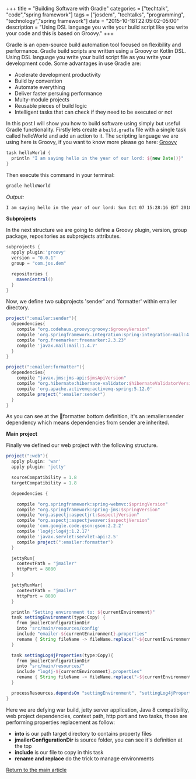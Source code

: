 +++
title = "Building Software with Gradle"
categories = ["techtalk", "code","spring framework"]
tags = ["josdem", "techtalks", "programming", "technology","spring framework"]
date = "2015-10-18T22:05:02-05:00"
description = "Using DSL language you write your build script like you write your code and this is based on Groovy."
+++

Gradle is an open-source build automation tool focused on flexibility and performance. Gradle build scripts are written using a Groovy or Kotlin DSL. Using DSL language you write your build script file as you write your development code. Some advantages in use Gradle are:

* Acelerate development productivity
* Build by convention
* Automate everything
* Deliver faster persuing performance
* Multy-module projects
* Reusable pieces of build logic
* Intelligent tasks that can check if they need to be executed or not

In this post I will show you how to build software using simply but useful Gradle functionality. Firstly lets create a `build.gradle` file with a single task called helloWorld and add an action to it. The scripting language we are using here is Groovy, if you want to know more please go here: [Groovy](/techtalk/groovy/)

```groovy
task helloWorld {
  println "I am saying hello in the year of our lord: ${new Date()}"
}
```

Then execute this command in your terminal:

```bash
gradle helloWorld
```

*Output:*

```bash
I am saying hello in the year of our lord: Sun Oct 07 15:28:16 EDT 2018
```

**Subprojects**

In the next structure we are going to define a Groovy plugin, version, group package, repositories as subprojects attributes.

```groovy
subprojects {
  apply plugin:'groovy'
  version = "0.0.1"
  group = "com.jos.dem"

  repositories {
    mavenCentral()
  }
}
```

Now, we define two subprojects 'sender' and 'formatter' within emailer directory.

```groovy
project(":emailer:sender"){
  dependencies{
    compile "org.codehaus.groovy:groovy:$groovyVersion"
    compile 'org.springframework.integration:spring-integration-mail:4.2.0.RELEASE'
    compile "org.freemarker:freemarker:2.3.23"
    compile 'javax.mail:mail:1.4.7'
  }
}

project(":emailer:formatter"){
  dependencies{
    compile "javax.jms:jms-api:$jmsApiVersion"
    compile "org.hibernate:hibernate-validator:$hibernateValidatorVersion"
    compile 'org.apache.activemq:activemq-spring:5.12.0'
    compile project(":emailer:sender")
  }
}
```

As you can see at the :email:formatter bottom definition, it's an :emailer:sender dependency which means dependencies from sender are inherited.

**Main project**

Finally we defined our web project with the following structure.
```groovy
project(":web"){
  apply plugin: 'war'
  apply plugin: 'jetty'

  sourceCompatibility = 1.8
  targetCompatibility = 1.8

  dependencies {

    compile "org.springframework:spring-webmvc:$springVersion"
    compile "org.springframework:spring-jms:$springVersion"
    compile "org.aspectj:aspectjrt:$aspectjVersion"
    compile "org.aspectj:aspectjweaver:$aspectjVersion"
    compile 'com.google.code.gson:gson:2.2.2'
    compile 'log4j:log4j:1.2.17'
    compile 'javax.servlet:servlet-api:2.5'
    compile project(":emailer:formatter")
  }

  jettyRun{
    contextPath = "jmailer"
    httpPort = 8080
  }

  jettyRunWar{
    contextPath = "jmailer"
    httpPort = 8080
  }

  println "Setting environment to: ${currentEnvironment}"
  task settingEnvironment(type:Copy) {
    from jmailerConfigurationDir
    into 'src/main/resources/config'
    include "emailer-${currentEnvironment}.properties"
    rename { String fileName -> fileName.replace("-${currentEnvironment}", '') }
  }

  task settingLog4jProperties(type:Copy){
    from jmailerConfigurationDir
    into "src/main/resources/"
    include "log4j-${currentEnvironment}.properties"
    rename { String fileName -> fileName.replace("-${currentEnvironment}", '') }
  }

  processResources.dependsOn "settingEnvironment", "settingLog4jProperties"
}
```

Here we are defying war build, jetty server application, Java 8 compatibility, web project dependencies, context path, http port and two tasks, those are performing properties replacement as follow:

* **into** is our path target directory to contains property files
* **jmailerConfigurationDir** is source folder, you can see it's definition at the top
* **include** is our file to copy in this task
* **rename and replace** do the trick to manage environments


[Return to the main article](/techtalk/continuous_integration_delivery)
